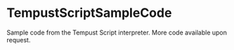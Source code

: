# TempustScriptSampleCode
Sample code from the Tempust Script interpreter. More code available upon request.
